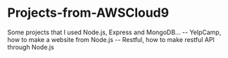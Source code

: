 # Projects-from-AWSCloud9
Some projects that I used Node.js, Express and MongoDB...
-- YelpCamp, how to make a website from Node.js 
-- Restful, how to make restful API through Node.js
